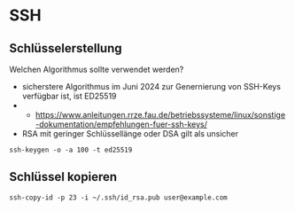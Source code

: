 # SSH

## Schlüsselerstellung 

Welchen Algorithmus sollte verwendet werden?

* sicherstere Algorithmus im Juni 2024 zur Genernierung von SSH-Keys verfügbar ist, ist ED25519
* * https://www.anleitungen.rrze.fau.de/betriebssysteme/linux/sonstige-dokumentation/empfehlungen-fuer-ssh-keys/
* RSA mit geringer Schlüssellänge oder DSA gilt als unsicher

```
ssh-keygen -o -a 100 -t ed25519
```

## Schlüssel kopieren

```
ssh-copy-id -p 23 -i ~/.ssh/id_rsa.pub user@example.com
```

